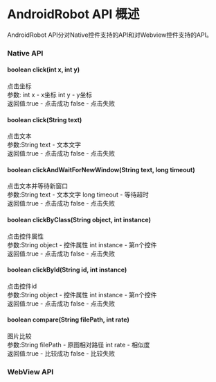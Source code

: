 # AndroidRobot API 概述
AndroidRobot API分对Native控件支持的API和对Webview控件支持的API。<br>

### Native API
#### boolean click(int x, int y)
点击坐标<br>
参数: int x - x坐标 int y - y坐标<br>
返回值:true - 点击成功    false - 点击失败<br>

####  boolean click(String text)  
点击文本<br>
参数:String text - 文本文字<br>
返回值:true - 点击成功    false - 点击失败<br>

#### boolean clickAndWaitForNewWindow(String text, long timeout)
点击文本并等待新窗口<br>
参数:String text - 文本文字 long timeout - 等待超时<br>
返回值:true - 点击成功    false - 点击失败<br>

#### boolean clickByClass(String object, int instance)
点击控件属性<br>
参数:String object - 控件属性 int instance - 第n个控件<br>
返回值:true - 点击成功    false - 点击失败<br>

#### boolean clickById(String id, int instance)
点击控件id<br>
参数:String object - 控件属性 int instance - 第n个控件<br>
返回值:true - 点击成功    false - 点击失败<br>

#### boolean compare(String filePath, int rate)
图片比较<br>
参数:String filePath - 原图相对路径 int rate - 相似度<br>
返回值:true - 比较成功  false - 比较失败

### WebView API
